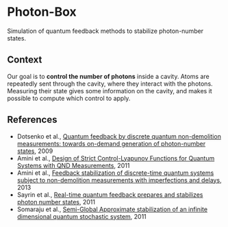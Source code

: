 # Photon-Box
Simulation of quantum feedback methods to stabilize photon-number states.

## Context
Our goal is to **control the number of photons** inside a cavity. Atoms are repeatedly sent through the cavity, where they interact with the photons. Measuring their state gives some information on the cavity, and makes it possible to compute which control to apply.

## References
* Dotsenko et al., [Quantum feedback by discrete quantum non-demolition measurements:
towards on-demand generation of photon-number states](https://arxiv.org/pdf/0905.0114.pdf), 2009
* Amini et al., [Design of Strict Control-Lyapunov Functions
for Quantum Systems with QND Measurements](https://arxiv.org/pdf/1103.1365.pdf), 2011
* Amini et al., [Feedback stabilization of discrete-time quantum systems subject to
non-demolition measurements with imperfections and delays](https://arxiv.org/pdf/1201.1387.pdf), 2013
* Sayrin et al., [Real-time quantum feedback prepares and stabilizes
photon number states](https://arxiv.org/pdf/1107.4027.pdf), 2011
* Somaraju et al., [Semi-Global Approximate stabilization of an infinite
dimensional quantum stochastic system](https://arxiv.org/pdf/1103.1732.pdf), 2011
